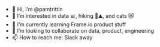 - 👋 Hi, I’m @pamtrittin
- 👀 I’m interested in data 📊, hiking 🥾⛰️, and cats 😻
- 🌱 I’m currently learning Frame.io product stuff
- 💞️ I’m looking to collaborate on data, product, engineering
- 📫 How to reach me: Slack away

<!---
pamtrittin/pamtrittin is a ✨ special ✨ repository because its `README.md` (this file) appears on your GitHub profile.
You can click the Preview link to take a look at your changes.
--->
